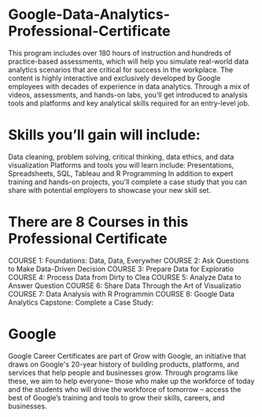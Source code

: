 # Google-Data-Analytics-Professional-Certificate

This program includes over 180 hours of instruction and hundreds of practice-based assessments, which will help you simulate real-world data analytics scenarios that are critical for success in the workplace. The content is highly interactive and exclusively developed by Google employees with decades of experience in data analytics. Through a mix of videos, assessments, and hands-on labs, you’ll get introduced to analysis tools and platforms and key analytical skills required for an entry-level job.  

# Skills you’ll gain will include: 
Data cleaning, problem solving, critical thinking, data ethics, and data visualization  Platforms and tools you will learn include: Presentations, Spreadsheets, SQL, Tableau and R Programming  In addition to expert training and hands-on projects, you'll complete a case study that you can share with potential employers to showcase your new skill set. 

# There are 8 Courses in this Professional Certificate
COURSE 1: Foundations: Data, Data, Everywher
COURSE 2: Ask Questions to Make Data-Driven Decision
COURSE 3: Prepare Data for Exploratio
COURSE 4: Process Data from Dirty to Clea
COURSE 5: Analyze Data to Answer Question
COURSE 6: Share Data Through the Art of Visualizatio
COURSE 7: Data Analysis with R Programmin
COURSE 8: Google Data Analytics Capstone: Complete a Case Study:


# Google
Google Career Certificates are part of Grow with Google, an initiative that draws on Google's 20-year history of building products, platforms, and services that help people and businesses grow. Through programs like these, we aim to help everyone– those who make up the workforce of today and the students who will drive the workforce of tomorrow – access the best of Google’s training and tools to grow their skills, careers, and businesses.
